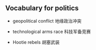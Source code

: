 ## Vocabulary for politics

- geopolitical conflict
地缘政治冲突

- technological arms race
科技军备竞赛

- Hootie rebels
胡塞武装

